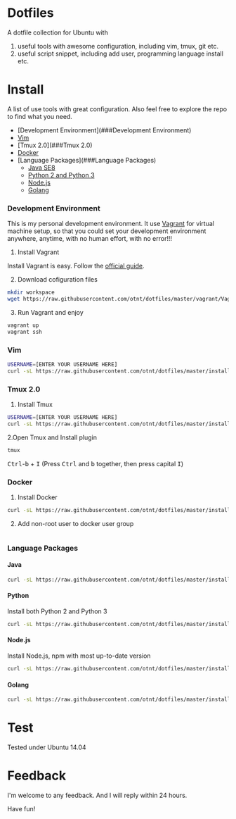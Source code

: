 # Dotfiles

A dotfile collection for Ubuntu with

1. useful tools with awesome configuration, including vim, tmux, git etc.
2. useful script snippet, including add user, programming language install etc.

# Install

A list of use tools with great configuration. Also feel free to explore the repo to find what you need.

* [Development Environment](###Development Environment)
* [Vim](###Vim)
* [Tmux 2.0](###Tmux 2.0)
* [Docker](###Docker)
* [Language Packages](###Language Packages)
  * [Java SE8](####Java)
  * [Python 2 and Python 3](####Python)
  * [Node.js](####Node.js)
  * [Golang](####Golang)

### Development Environment

This is my personal development environment. It use [Vagrant](https://www.vagrantup.com/) for virtual machine setup, so that you could set your development environment anywhere, anytime, with no human effort, with no error!!!

1. Install Vagrant

Install Vagrant is easy. Follow the [official guide](https://www.vagrantup.com/).

2. Download cofiguration files

```Bash
mkdir workspace
wget https://raw.githubusercontent.com/otnt/dotfiles/master/vagrant/Vagrantfile https://raw.githubusercontent.com/otnt/dotfiles/master/vagrant/bootstrap.sh
```

3. Run Vagrant and enjoy

```Bash
vagrant up
vagrant ssh
```

### Vim

``` Bash
USERNAME=[ENTER YOUR USERNAME HERE]
curl -sL https://raw.githubusercontent.com/otnt/dotfiles/master/install/vim.sh | sed -e "s/ubuntu/$USERNAME/g" | sudo /bin/bash
```

### Tmux 2.0

1. Install Tmux

```Bash
USERNAME=[ENTER YOUR USERNAME HERE]
curl -sL https://raw.githubusercontent.com/otnt/dotfiles/master/install/tmux.sh | sed -e "s/ubuntu/$USERNAME/g" | sudo /bin/bash
```

2.Open Tmux and Install plugin

```Bash
tmux
```
<kbd>Ctrl</kbd>-<kbd>b</kbd> + <kbd>I</kbd>  (Press <kbd>Ctrl</kbd> and <kbd>b</kbd> together, then press capital <kbd>I</kbd>)

### Docker

1. Install Docker

```Bash
curl -sL https://raw.githubusercontent.com/otnt/dotfiles/master/install/docker.sh | sudo /bin/bash
```

2. Add non-root user to docker user group

```Bash
```

### Language Packages

#### Java

```Bash
curl -sL https://raw.githubusercontent.com/otnt/dotfiles/master/install/java.sh | sudo /bin/bash
```

#### Python

Install both Python 2 and Python 3

```Bash
curl -sL https://raw.githubusercontent.com/otnt/dotfiles/master/install/python.sh | sudo /bin/bash
```

#### Node.js

Install Node.js, npm with most up-to-date version

```Bash
curl -sL https://raw.githubusercontent.com/otnt/dotfiles/master/install/node.sh | sudo /bin/bash
```

#### Golang

```Bash
curl -sL https://raw.githubusercontent.com/otnt/dotfiles/master/install/golang.sh | sudo /bin/bash
```

# Test

Tested under Ubuntu 14.04

# Feedback

I'm welcome to any feedback. And I will reply within 24 hours.

Have fun!

